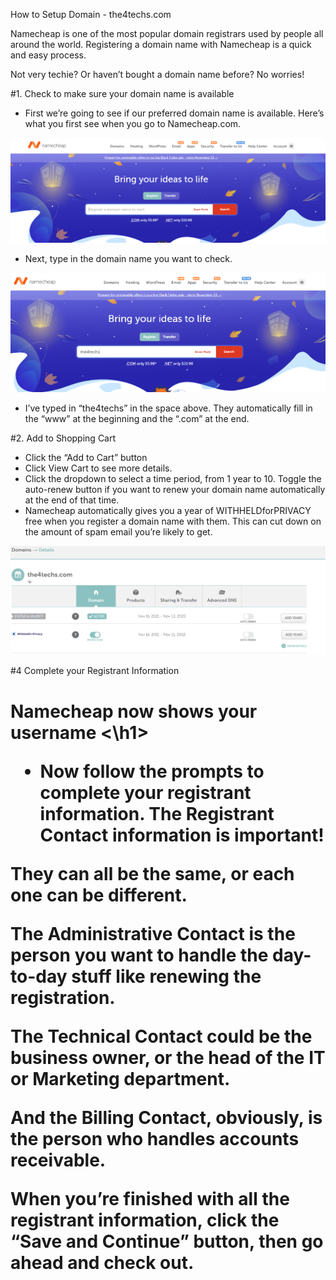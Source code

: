 How to Setup Domain - the4techs.com 

Namecheap is one of the most popular domain registrars used by people all around the world. Registering a domain name with Namecheap is a quick and easy process.

Not very techie? Or haven’t bought a domain name before? No worries!

#1. Check to make sure your domain name is available

- First we’re going to see if our preferred domain name is available. Here’s what you first see when you go to Namecheap.com.

![nm2](https://github.com/danferia/the4techies/blob/main/nm1.PNG?raw=true "nm1")

- Next, type in the domain name you want to check.


![nm2](https://github.com/danferia/the4techies/blob/main/nm2.PNG?raw=true "nm2")

- I’ve typed in “the4techs” in the space above. They automatically fill in the “www” at the beginning and the “.com” at the end.
 
 
 #2. Add to Shopping Cart
 
 - Click the “Add to Cart” button 
 - Click View Cart to see more details.
 - Click the dropdown to select a time period, from 1 year to 10. Toggle the auto-renew button if you want to renew your domain name automatically at the end of that time.
 - Namecheap automatically gives you a year of WITHHELDforPRIVACY free when you register a domain name with them. This can cut down on the amount of spam email you’re likely to get. 

![D1](https://github.com/danferia/the4techies/blob/main/D1.PNG?raw=true "D1")

#4 Complete your Registrant Information

<h1> Namecheap now shows your username <\h1> 

- Now follow the prompts to complete your registrant information. The Registrant Contact information is important!

They can all be the same, or each one can be different.


The Administrative Contact is the person you want to handle the day-to-day stuff like renewing the registration.

The Technical Contact could be the business owner, or the head of the IT or Marketing department.

And the Billing Contact, obviously, is the person who handles accounts receivable.

When you’re finished with all the registrant information, click the “Save and Continue” button, then go ahead and check out.

